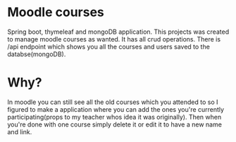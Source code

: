 # Moodle courses
Spring boot, thymeleaf and mongoDB application.
This projects was created to manage moodle courses as wanted. It has all crud operations. 
There is /api endpoint which shows you all the courses and users saved to the databse(mongoDB).
# Why?
In moodle you can still see all the old courses which you attended to so I figured to make a application where you can add the ones you're currently participating(props to my teacher whos idea it was originally). 
Then when you're done with one course simply delete it or edit it to have a new name and link.

